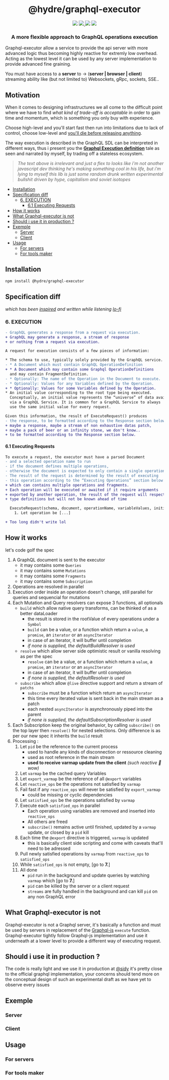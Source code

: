 <h1 align=center>@hydre/graphql-executor</h1>
<p align=center>
  <img src="https://img.shields.io/github/license/hydreio/graphql-executor.svg?style=for-the-badge" />
  <a href="https://www.npmjs.com/package/@hydreio/graphql-executor">
    <img src="https://img.shields.io/npm/v/@hydreio/graphql-executor.svg?logo=npm&style=for-the-badge" />
  </a>
  <img src="https://img.shields.io/npm/dw/@hydreio/graphql-executor?logo=npm&style=for-the-badge" />
  <img src="https://img.shields.io/github/workflow/status/hydreio/graphql-executor/CI?logo=Github&style=for-the-badge" />
</p>

<h3 align=center>A more flexible approach to GraphQL operations execution</h3>

Graphql-executor allow a service to provide the api server with more advanced logic
thus becoming highly reactive for extremly low overhead. Acting as the lowest level it can be
used by any server implementation to provide advanced fine graining.

You must have access to a **server** to -> (**server | browser | client**) streaming ability
like (but not limited to) Websockets, gRpc, sockets, SSE..

## Motivation <!-- omit in toc -->

When it comes to designing infrastructures we all come to the difficult point where
we have to find *what kind of trade-off is acceptable* in order to gain time and momentum,
which is something you only buy with experience.

Choose high-level and you'll start fast then run into limitations due to lack of control,
choose low-level and [you'll die before releasing anything](https://www.quora.com/Why-do-programmers-mostly-use-high-level-language-rather-than-a-low-level-language).

The way execution is described in the GraphQL SDL can be interpreted in different ways, thus i present
you the **[Graphql Execution definition](https://spec.graphql.org/June2018/#sec-Execution)**
tale as seen and narrated by myself, by trading off a stateless ecosystem.

> *The text above is irrelevant and just a flex to looks like i'm not another javascript dev thinking he's making something cool in his life, but i'm lying to myself this lib is just some random drunk written experimental bullshit driven by hype, capitalism and soviet isotopes*

- [Installation](#installation)
- [Specification diff](#specification-diff)
  - [6. EXECUTION](#6-execution)
    - [6.1 Executing Requests](#61-executing-requests)
- [How it works](#how-it-works)
- [What Graphql-executor is not](#what-graphql-executor-is-not)
- [Should i use it in production ?](#should-i-use-it-in-production-)
- [Exemple](#exemple)
  - [Server](#server)
  - [Client](#client)
- [Usage](#usage)
  - [For servers](#for-servers)
  - [For tools maker](#for-tools-maker)

## Installation

```sh
npm install @hydre/graphql-executor
```

## Specification diff

*which has been [inspired](https://www.youtube.com/watch?v=reK7ff2hBYs) and written while listening [lo-fi](https://www.youtube.com/watch?v=kxdgHkdAiCg)*


### 6. EXECUTION

```diff
- GraphQL generates a response from a request via execution.
+ GraphQL may generate a response, a stream of response
+ or nothing from a request via execution.

A request for execution consists of a few pieces of information:

* The schema to use, typically solely provided by the GraphQL service.
- * A Document which must contain GraphQL OperationDefinition
+ * A Document which may contain some Graphql OperationDefinitions
  and may contain FragmentDefinition.
- * Optionally: The name of the Operation in the Document to execute.
- * Optionally: Values for any Variables defined by the Operation.
+ * Optionally: Values for some Variables defined by the Operation.
* An initial value corresponding to the root type being executed.
  Conceptually, an initial value represents the “universe” of data available
  via a GraphQL Service. It is common for a GraphQL Service to always
  use the same initial value for every request.

Given this information, the result of ExecuteRequest() produces
- the response, to be formatted according to the Response section below.
+ maybe a response, maybe a stream of non exhaustive datas patch,
+ maybe a pack of beer or an infinity stone, we don't know..
+ to be formatted according to the Response section below.
```

#### 6.1 Executing Requests

```diff
To execute a request, the executor must have a parsed Document
- and a selected operation name to run
- if the document defines multiple operations,
- otherwise the document is expected to only contain a single operation.
- The result of the request is determined by the result of executing
- this operation according to the “Executing Operations” section below.
+ which can contains multiple operations and fragments.
+ Each operation will be executed or awaited if it require arguments
+ exported by another operation, the result of the request will respect the
+ type definitions but will not be known ahead of time

  ExecuteRequest(schema, document, operationName, variableValues, initialValue)
    1. Let operation be [...]

+ Too long didn't write lol
```

## How it works

let's code golf the spec

1. A GraphQL document is sent to the executor
   - it may contains some `Queries`
   - it may contains some `Mutations`
   - it may contains some `Fragments`
   - it may contains some `Subscription`
2. Operations are resolved in parallel
3. Execution order inside an operation doesn't change, still parallel for queries and sequencial for mutations
4. Each Mutation and Query resolvers can expose 3 functions, all optionals
   - `build` which allow native query transforms, can be thinked of as a better dataLoader
     - the result is stored in the rootValue of every operations under a `Symbol`
     - `build` can be a value, or a function which return a `value`, a `promise`, an `iterator` or an `asyncIterator`
     - in case of an iterator, it will buffer until completion
     - *if none is supplied, the defaultBuildResolver is used*
   - `resolve` which allow server side optimistic result or vanilla resolving as per the spec
     - `resolve` can be a value, or a function which return a `value`, a `promise`, an `iterator` or an `asyncIterator`
     - in case of an iterator, it will buffer until completion
     - *if none is supplied, the defaultResolver is used*
   - `subscribe` which allow `@live` directive support and return a stream of `patchs`
     - `subscribe` must be a function which return an `asyncIterator`
     - this time every iterated value is sent back in the main stream as a patch
     - each nested `asyncIterator` is asynchronously piped into the parent
     - *if none is supplied, the defaultSubscriptionResolver is used*
5. Each Subscription keep the original behavior, by calling `subscribe()` on the top layer
   then `resolve()` for nested selections. Only difference is as per our new spec it inherits the `build` result
6. Processing :
   1. Let `pid` be the reference to the current process
      - used to handle any kinds of disconnection or ressource cleaning
      - used as root reference in the main stream
      - **used to receive varmap update from the client** *(such reactive 🐶 wow)*
   2. Let `varmap` be the cached query Variables
   3. Let `export_varmap` be the reference of all `@export` variables
   4. Let `reactive_ops` be the operations not satisfied by `varmap`
   5. Fail fast if any `reactive_ops` will never be satisfied by `export_varmap`
      - could be missing or cyclic dependencies
   6. Let `satisfied_ops` be the operations satisfied by `varmap`
   7. Execute each `satisfied_ops` in parallel
       - Each operation using variables are removed and inserted into `reactive_ops`
       - All others are freed
       - `subscribe()` remains active until finished, updated by a `varmap` update, or closed by a `pid` kill
   8.  Each time the `@export` directive is triggered, `varmap` is updated
       - this is basically client side scripting and come with caveats that'll need to be adressed
   9.  Pull newly satisfied operations by `varmap` from `reactive_ops` to `satisfied_ops`
   10. While `satisfied_ops` is not empty, [go to **7.**]
   11. All done
       - `pid` run in the background and update queries by watching `varmap` which [go to **7.**]
       - `pid` can be killed by the server or a client request
       - `streams` are fully handled in the background and can kill `pid` on any non GraphQL error

## What Graphql-executor is not

Graphql-executor is not a Graphql server, it's basically a function and must be used
by servers in replacement of the [Graphql-js](https://github.com/graphql/graphql-js)
`execute` function. Graphql-executor tightly follow Graphql-js implementation and use it
underneath at a lower level to provide a different way of executing request.

## Should i use it in production ?

The code is really light and we use it in production at [@sidy](https://github.com/usidy) it's pretty close to the official graphql implementation, your concerns should tend more on the conceptual design of such an experimental draft
as we have yet to observe every issues

## Exemple

### Server

### Client


## Usage

### For servers

### For tools maker